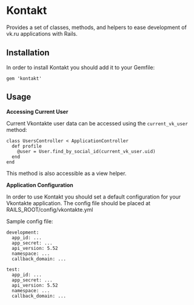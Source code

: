 Kontakt
===========

Provides a set of classes, methods, and helpers to ease development of vk.ru applications with Rails.

Installation
------------

In order to install Kontakt you should add it to your Gemfile:

    gem 'kontakt'

Usage
-----

**Accessing Current User**

Current Vkontakte user data can be accessed using the ```current_vk_user``` method:

    class UsersController < ApplicationController
      def profile
        @user = User.find_by_social_id(current_vk_user.uid)
      end
    end

This method is also accessible as a view helper.

**Application Configuration**

In order to use Kontakt you should set a default configuration for your Vkontakte application. The config file should be placed at RAILS_ROOT/config/vkontakte.yml

Sample config file:

    development:
      app_id: ...
      app_secret: ...
      api_version: 5.52
      namespace: ...
      callback_domain: ...

    test:
      app_id: ...
      app_secret: ...
      api_version: 5.52
      namespace: ...
      callback_domain: ...
